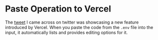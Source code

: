 # Paste Operation to Vercel


The [tweet](https://twitter.com/leeerob/status/1593331366292250625) I came across on twitter was showcasing a new feature introduced by Vercel. When you paste the code from the `.env` file into the input, it automatically lists and provides editing options for it.


